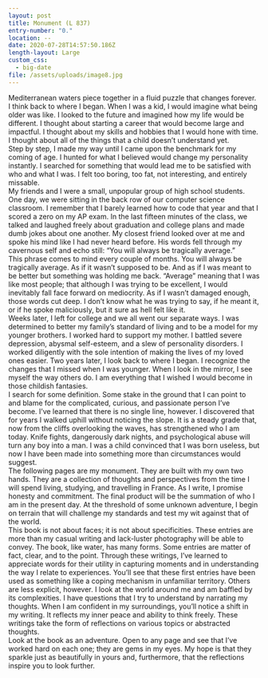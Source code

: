 ```yaml
---
layout: post
title: Monument (L 837)
entry-number: "0."
location: --
date: 2020-07-28T14:57:50.186Z
length-layout: Large
custom_css:
  - big-date
file: /assets/uploads/image8.jpg
---
```

Mediterranean waters piece together in a fluid puzzle that changes forever.\
I think back to where I began. When I was a kid, I would imagine what being older was like. I looked to the future and imagined how my life would be different. I thought about starting a career that would become large and impactful. I thought about my skills and hobbies that I would hone with time. I thought about all of the things that a child doesn’t understand yet.\
Step by step, I made my way until I came upon the benchmark for my coming of age. I hunted for what I believed would change my personality instantly. I searched for something that would lead me to be satisfied with who and what I was. I felt too boring, too fat, not interesting, and entirely missable.\
My friends and I were a small, unpopular group of high school students. One day, we were sitting in the back row of our computer science classroom. I remember that I barely learned how to code that year and that I scored a zero on my AP exam. In the last fifteen minutes of the class, we talked and laughed freely about graduation and college plans and made dumb jokes about one another. My closest friend looked over at me and spoke his mind like I had never heard before. His words fell through my cavernous self and echo still: “You will always be tragically average.”\
This phrase comes to mind every couple of months. You will always be tragically average. As if it wasn’t supposed to be. And as if I was meant to be better but something was holding me back. “Average” meaning that I was like most people; that although I was trying to be excellent, I would inevitably fall face forward on mediocrity. As if I wasn’t damaged enough, those words cut deep. I don’t know what he was trying to say, if he meant it, or if he spoke maliciously, but it sure as hell felt like it.\
Weeks later, I left for college and we all went our separate ways. I was determined to better my family’s standard of living and to be a model for my younger brothers. I worked hard to support my mother. I battled severe depression, abysmal self-esteem, and a slew of personality disorders. I worked diligently with the sole intention of making the lives of my loved ones easier. Two years later, I look back to where I began. I recognize the changes that I missed when I was younger. When I look in the mirror, I see myself the way others do. I am everything that I wished I would become in those childish fantasies.\
I search for some definition. Some stake in the ground that I can point to and blame for the complicated, curious, and passionate person I’ve become. I’ve learned that there is no single line, however. I discovered that for years I walked uphill without noticing the slope. It is a steady grade that, now from the cliffs overlooking the waves, has strengthened who I am today. Knife fights, dangerously dark nights, and psychological abuse will turn any boy into a man. I was a child convinced that I was born useless, but now I have been made into something more than circumstances would suggest.\
The following pages are my monument. They are built with my own two hands. They are a collection of thoughts and perspectives from the time I will spend living, studying, and travelling in France. As I write, I promise honesty and commitment. The final product will be the summation of who I am in the present day. At the threshold of some unknown adventure, I begin on terrain that will challenge my standards and test my wit against that of the world.\
This book is not about faces; it is not about specificities. These entries are more than my casual writing and lack-luster photography will be able to convey. The book, like water, has many forms. Some entries are matter of fact, clear, and to the point. Through these writings, I’ve learned to appreciate words for their utility in capturing moments and in understanding the way I relate to experiences. You’ll see that these first entries have been used as something like a coping mechanism in unfamiliar territory. Others are less explicit, however. I look at the world around me and am baffled by its complexities. I have questions that I try to understand by narrating my thoughts. When I am confident in my surroundings, you’ll notice a shift in my writing. It reflects my inner peace and ability to think freely. These writings take the form of reflections on various topics or abstracted thoughts.\
Look at the book as an adventure. Open to any page and see that I’ve worked hard on each one; they are gems in my eyes. My hope is that they sparkle just as beautifully in yours and, furthermore, that the reflections inspire you to look further.